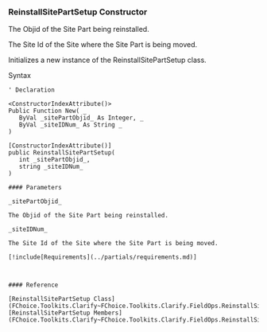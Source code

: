 ﻿### ReinstallSitePartSetup Constructor

The Objid of the Site Part being reinstalled.

The Site Id of the Site where the Site Part is being moved.

Initializes a new instance of the ReinstallSitePartSetup class.

Syntax

```vbnet
' Declaration

<ConstructorIndexAttribute()>
Public Function New( _
   ByVal _sitePartObjid_ As Integer, _
   ByVal _siteIDNum_ As String _
)

[ConstructorIndexAttribute()]
public ReinstallSitePartSetup( 
   int _sitePartObjid_,
   string _siteIDNum_
)

#### Parameters

_sitePartObjid_

The Objid of the Site Part being reinstalled.

_siteIDNum_

The Site Id of the Site where the Site Part is being moved.

[!include[Requirements](../partials/requirements.md)]



#### Reference

[ReinstallSitePartSetup Class](FChoice.Toolkits.Clarify~FChoice.Toolkits.Clarify.FieldOps.ReinstallSitePartSetup.md)  
[ReinstallSitePartSetup Members](FChoice.Toolkits.Clarify~FChoice.Toolkits.Clarify.FieldOps.ReinstallSitePartSetup_members.md)